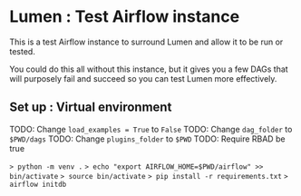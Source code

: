 
# Lumen : Test Airflow instance
This is a test Airflow instance to surround Lumen and allow it to be run or tested.

You could do this all without this instance, but it gives you a few DAGs that will purposely fail and succeed
so you can test Lumen more effectively.

## Set up : Virtual environment
TODO: Change `load_examples = True` to `False`
TODO: Change `dag_folder` to `$PWD/dags`
TODO: Change `plugins_folder` to `$PWD`
TODO: Require RBAD be true

`> python -m venv .`
`> echo "export AIRFLOW_HOME=$PWD/airflow" >> bin/activate`
`> source bin/activate`
`> pip install -r requirements.txt`
`> airflow initdb`